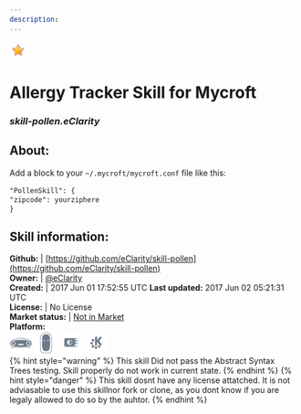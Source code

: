 ```yaml
---    
description:   
---    
```

![](../.gitbook/assets/star.png)  
# Allergy Tracker Skill for Mycroft  
### _skill-pollen.eClarity_  
## About:  
Add a block to your `~/.mycroft/mycroft.conf` file like this:

```
"PollenSkill": {
"zipcode": yourziphere
}
```

## Skill information:  
**Github:** | [https://github.com/eClarity/skill-pollen](https://github.com/eClarity/skill-pollen)  
**Owner:** | [@eClarity](https://github.com/eClarity)  
**Created:** | 2017 Jun 01 17:52:55 UTC  **Last updated:** 2017 Jun 02 05:21:31 UTC  
**License:** | No License  
**Market status:** | [Not in Market](https://market.mycroft.ai/skill/)  
**Platform:**  
 ![](../.gitbook/assets/mark-1-icon.png)  ![](../.gitbook/assets/mark-2-icon.png)  ![](../.gitbook/assets/picroft-icon.png)  ![](../.gitbook/assets/kde.png)   
{% hint style="warning" %}
This skill Did not pass the Abstract Syntax Trees testing. Skill properly do not work in current state.
{% endhint %}
{% hint style="danger" %}
This skill dosnt have any license attatched. It is not adviasable to use this skillnor fork or clone, as you dont know if you are legaly allowed to do so by the auhtor.
{% endhint %}
